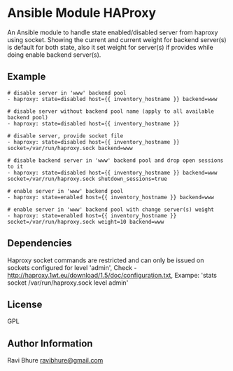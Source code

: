 Ansible Module HAProxy
===================

An Ansible module to handle state enabled/disabled server from haproxy using socket.
Showing the current and current weight for backend server(s) is default for both state, also it set weight for server(s) if 
provides while doing enable backend server(s).


Example
------

    # disable server in 'www' backend pool
    - haproxy: state=disabled host={{ inventory_hostname }} backend=www

    # disable server without backend pool name (apply to all available backend pool)
    - haproxy: state=disabled host={{ inventory_hostname }}

    # disable server, provide socket file
    - haproxy: state=disabled host={{ inventory_hostname }} socket=/var/run/haproxy.sock backend=www

    # disable backend server in 'www' backend pool and drop open sessions to it
    - haproxy: state=disabled host={{ inventory_hostname }} backend=www socket=/var/run/haproxy.sock shutdown_sessions=true

    # enable server in 'www' backend pool
    - haproxy: state=enabled host={{ inventory_hostname }} backend=www

    # enable server in 'www' backend pool with change server(s) weight
    - haproxy: state=enabled host={{ inventory_hostname }} socket=/var/run/haproxy.sock weight=10 backend=www

Dependencies
------------

Haproxy socket commands are restricted and can only be issued on sockets configured for level 'admin', 
Check - http://haproxy.1wt.eu/download/1.5/doc/configuration.txt,
Exampe: 'stats socket /var/run/haproxy.sock level admin'

License
-------

GPL

Author Information
------------------
Ravi Bhure <ravibhure@gmail.com>

